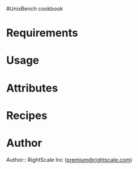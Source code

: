 #UnixBench cookbook

# Requirements

# Usage

# Attributes

# Recipes

# Author

Author:: RightScale Inc (<premium@rightscale.com>)
